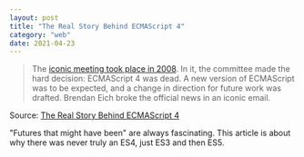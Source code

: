 ```yaml
---
layout: post
title: "The Real Story Behind ECMAScript 4"
category: "web"
date: 2021-04-23
---
```


> The [iconic meeting took place in 2008](https://mail.mozilla.org/pipermail/es-discuss/2008-August/003400.html). In it, the committee made the hard decision: ECMAScript 4 was dead. A new version of ECMAScript was to be expected, and a change in direction for future work was drafted. Brendan Eich broke the official news in an iconic email. 

Source: [The Real Story Behind ECMAScript 4](https://auth0.com/blog/the-real-story-behind-es4/)

"Futures that might have been" are always fascinating.  This article is about why there was never truly an ES4, just ES3 and then ES5.
